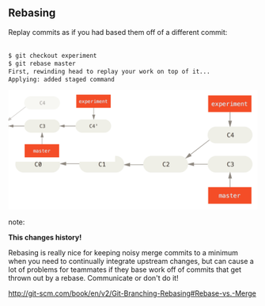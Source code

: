 ## Rebasing

Replay commits as if you had based them off of a different commit:

<pre><code data-trim data-noescape>
$ <span class="fragment" data-fragment-index="1">git checkout experiment</span>
<span class="fragment" data-fragment-index="2">$</span> <span class="fragment" data-fragment-index="3">git rebase master</span>
<span class="fragment" data-fragment-index="4">First, rewinding head to replay your work on top of it...
Applying: added staged command</span>
</code></pre>

<div style="position: relative; overflow: hidden;">
    <img alt="A commit timeline with diverged `experiment` and `master` branches." src="images/basic-rebase-1.png" style="width: 880px; margin: 0 auto;" class="fragment fade-out" data-fragment-index="4">
    <img alt="A commit timeline showing an `experiment` branch one (rebased) commit ahead of `master`." src="images/basic-rebase-3.png" style="position: absolute; width: 1080px; left: 50%; margin-left: -540px; top: 0;" class="fragment" data-fragment-index="4">
</div>

note:

**This changes history!**

Rebasing is really nice for keeping noisy merge commits to a minimum when you need to continually integrate upstream changes, but can cause a lot of problems for teammates if they base work off of commits that get thrown out by a rebase. Communicate or don't do it!

http://git-scm.com/book/en/v2/Git-Branching-Rebasing#Rebase-vs.-Merge

